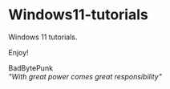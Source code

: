 # Windows11-tutorials
Windows 11 tutorials.

Enjoy!  

BadBytePunk  
*"With great power comes great responsibility"*
